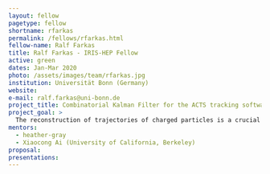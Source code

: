 ```yaml
---
layout: fellow
pagetype: fellow
shortname: rfarkas
permalink: /fellows/rfarkas.html
fellow-name: Ralf Farkas
title: Ralf Farkas - IRIS-HEP Fellow
active: green
dates: Jan-Mar 2020
photo: /assets/images/team/rfarkas.jpg
institution: Universität Bonn (Germany)
website: 
e-mail: ralf.farkas@uni-bonn.de
project_title: Combinatorial Kalman Filter for the ACTS tracking software
project_goal: >
  The reconstruction of trajectories of charged particles is a crucial task for most HEP experiments. The ACTS (A Common Tracking Software) aims to provide an experiment-independent suite of tools that enable future high-energy particle physics experiments to implement their full track reconstruction chain. I will be working on the implementation and validation of a Combinatorial Kalman Filter (CKF) in the ACTS framework.
mentors:
  - heather-gray
  - Xiaocong Ai (University of California, Berkeley)
proposal:
presentations:
---
```

